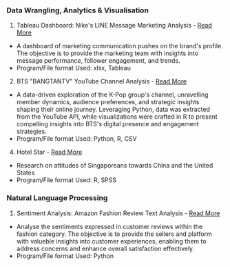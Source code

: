 ### Data Wrangling, Analytics & Visualisation
1. Tableau Dashboard: Nike's LINE Message Marketing Analysis - [Read More](https://kfkyyian1.github.io/linetableaudashboard/)
- A dashboard of marketing communication pushes on the brand's profile. The objective is to provide the marketing team with insights into message performance, follower engagement, and trends.
- Program/File format Used: xlsx, Tableau

2. BTS "BANGTANTV" YouTube Channel Analysis - [Read More](https://kfkyyian1.github.io/bangtantv_exploration/)
- A data-driven exploration of the K-Pop group's channel, unravelling member dynamics, audience preferences, and strategic insights shaping their online journey. Leveraging Python, data was extracted from the YouTube API, while visualizations were crafted in R to present compelling insights into BTS's digital presence and engagement strategies.
- Program/File format Used: Python, R, CSV

4. Hotel Star  - [Read More](https://kfkyyian1.github.io/pewresearchcenter_springsurvey2022/)
- Research on attitudes of Singaporeans towards China and the United States
- Program/File format Used: R, SPSS

  
### Natural Language Processing

1. Sentiment Analysis: Amazon Fashion Review Text Analysis - [Read More](https://kfkyyian1.github.io/linetableaudashboard/)
- Analyse the sentiments expressed in customer reviews within the fashion category. The objective is to provide the sellers and platform with valueble insights into customer experiences, enabling them to address concerns and enhance overall satisfaction effectively.
- Program/File format Used: Python
